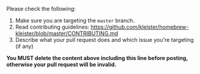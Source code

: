 Please check the following:

1. Make sure you are targeting the `master` branch.
2. Read contributing guidelines: https://github.com/kleister/homebrew-kleister/blob/master/CONTRIBUTING.md
3. Describe what your pull request does and which issue you're targeting (if any)

**You MUST delete the content above including this line before posting, otherwise your pull request will be invalid.**
